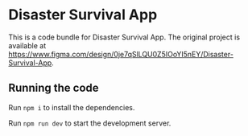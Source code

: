 
  # Disaster Survival App

  This is a code bundle for Disaster Survival App. The original project is available at https://www.figma.com/design/0je7qSlLQU0Z5IOoYI5nEY/Disaster-Survival-App.

  ## Running the code

  Run `npm i` to install the dependencies.

  Run `npm run dev` to start the development server.
  